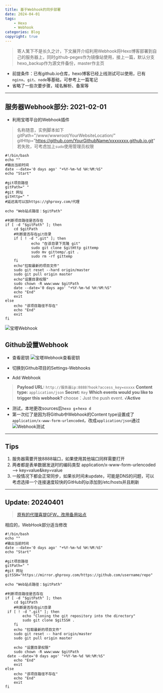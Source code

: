 ```yaml
---
title: 基于Webhook的同步部署
date: 2024-04-01
tags: 
    - Hexo
    - Webhook
categories: Blog
copyright: true
---
```



> 寄人篱下不是长久之计，下文展开介绍利用Webhook将Hexo博客部署到自己的服务器上，同时github-peges作为镜像站使用，接上一篇，默认分支hexo_backup作为源文件备份，master作主页

<!--more-->

- 前提条件：已有github.io仓库，hexo博客已经上线测试可以使用，已有`nginx`、`git`、`node`等基础，可参考上一篇笔记
- 省略了一些次要步骤，域名解析、备案等

----

## 服务器Webhook部分: 2021-02-01

- 利用宝塔平台的Webhook插件

> 名称随意，实例脚本如下
> gitPath="/www/wwwroot/YourWebsiteLocation/"
> gitHttp="<https://github.com/YourGithubName/xxxxxxxx.github.io.git>"
> 若失败，可考虑加上`sudo`使用管理员权限

``` shell
#!/bin/bash
echo ""
#输出当前时间
date --date='0 days ago' "+%Y-%m-%d %H:%M:%S"
echo "Start"
    
#git项目路径
gitPath=" "
#git 网址
gitHttp=" "
#延迟高可以加https://ghproxy.com/代理

echo "Web站点路径：$gitPath"
     
#判断项目路径是否存在
if [ -d "$gitPath" ]; then
    cd $gitPath
    #判断是否存在git目录
    if [ ! -d ".git" ]; then
            echo "在该目录下克隆 git"
            sudo git clone $gitHttp gittemp
            sudo mv gittemp/.git .
            sudo rm -rf gittemp
    fi
    echo"拉取最新的项目文件"
    sudo git reset --hard origin/master
    sudo git pull origin master
    echo"设置目录权限"
    sudo chown -R www:www $gitPath
    date --date='0 days ago' "+%Y-%m-%d %H:%M:%S"
    echo "End"
    exit
else
    echo "该项目路径不存在"
    echo "End"
    exit
fi
```

![宝塔Webhook][1]

## Github设置Webhook

- 查看密钥
![宝塔Webhook查看密钥][2]

- 切换到Github项目的Settings-Webhooks

- Add Webhook

> **Payload URL:** `http://服务器ip:8888?hook?access_key=xxxxx`
> **Content type:** `application/json`
> **Secret:** `Key`
> **Which events would you like to trigger this webhook?**
> choose：Just the push event.
> √**Active**

- 测试，本地更改sources后`hexo g`+`hexo d`
- 第一次红了是因为将Github中Webhook的Content type设置成了`application/x-www-form-urlencoded`，改成`application/json`通过
![Webhook测试][3]

----

## Tips

1. 服务器需要开放8888端口，如果使用其他端口同样需要打开
2. 两者都是表单数据发送时的编码类型
    application/x-www-form-urlencoded --> key=value&key=value
3. 一般情况下都会正常同步，如果长时间未update，可能是DNS的问题，可以考虑选择一个连接速度较快的GitHub的ip添加到/etc/hosts并且刷新

----

## Update: 20240401

> [原有的代理喜提GFW，改用备用站点][4]

相应的，WebHook部分适当修改

``` shell
#!/bin/bash
echo ""
#输出当前时间
date --date='0 days ago' "+%Y-%m-%d %H:%M:%S"
echo "Start"

#git项目路径
gitPath=" "
#git 网址
gitSSH="https://mirror.ghproxy.com/https://github.com/username/repo"
 
echo "Web站点路径：$gitPath"
 
#判断项目路径是否存在
if [ -d "$gitPath" ]; then
    cd $gitPath
    #判断是否存在git目录
 if [ ! -d ".git" ]; then  
        echo "Cloning the git repository into the directory"  
        sudo git clone $gitSSH .  
    fi
    echo "拉取最新的项目文件"
    sudo git reset -- hard origin/master
    sudo git pull origin master
    
    echo "设置目录权限"
    sudo chown -R www:www $gitPath
 date --date='0 days ago' "+%Y-%m-%d %H:%M:%S"
    echo "End"
    exit
else
    echo "该项目路径不存在"
    echo "End"
    exit
fi
```

[1]: https://cdn.jsdelivr.net/gh/boom1999/boom1999.github.io@hexo_backup/images/Hexo_synchronization/Webhook01.png
[2]: https://cdn.jsdelivr.net/gh/boom1999/boom1999.github.io@hexo_backup/images/Hexo_synchronization/Webhook02.png
[3]: https://cdn.jsdelivr.net/gh/boom1999/boom1999.github.io@hexo_backup/images/Hexo_synchronization/Webhook03.png
[4]: https://mirror.ghproxy.com/
